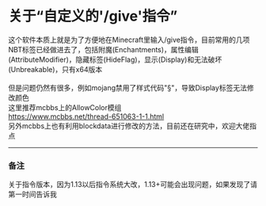 关于“自定义的'/give'指令”
====================
这个软件本质上就是为了方便地在Minecraft里输入/give指令，目前常用的几项NBT标签已经做进去了，包括附魔(Enchantments)，属性编辑(AttributeModifier)，隐藏标签(HideFlag)，显示(Display)和无法破坏(Unbreakable)，只有x64版本
<br>
<br>
但是问题仍然有很多，例如mojang禁用了样式代码"§"，导致Display标签无法修改颜色
<br>
这里推荐mcbbs上的AllowColor模组
<br>
  https://www.mcbbs.net/thread-651063-1-1.html
<br>
另外mcbbs上也有利用blockdata进行修改的方法，目前还在研究中，欢迎大佬指点
<br>

----------------------------------
### 备注
关于指令版本，因为1.13以后指令系统大改，1.13+可能会出现问题，如果发现了请第一时间告诉我
